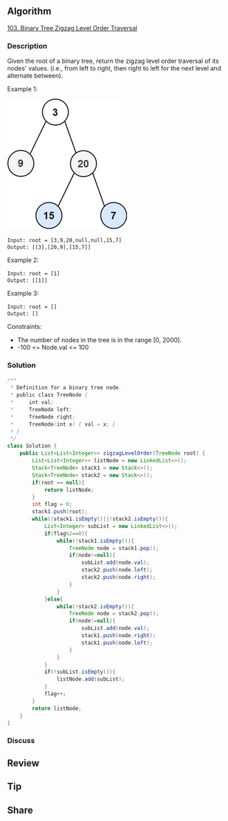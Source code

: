 ## Algorithm

[103. Binary Tree Zigzag Level Order Traversal](https://leetcode.com/problems/binary-tree-zigzag-level-order-traversal/)

### Description

Given the root of a binary tree, return the zigzag level order traversal of its nodes' values. (i.e., from left to right, then right to left for the next level and alternate between).

Example 1:

![](assets/20220127-1c18bf3b.png)

```
Input: root = [3,9,20,null,null,15,7]
Output: [[3],[20,9],[15,7]]
```

Example 2:

```
Input: root = [1]
Output: [[1]]
```

Example 3:

```
Input: root = []
Output: []
```

Constraints:

- The number of nodes in the tree is in the range [0, 2000].
- -100 <= Node.val <= 100

### Solution

```java
/**
 * Definition for a binary tree node.
 * public class TreeNode {
 *     int val;
 *     TreeNode left;
 *     TreeNode right;
 *     TreeNode(int x) { val = x; }
 * }
 */
class Solution {
    public List<List<Integer>> zigzagLevelOrder(TreeNode root) {
        List<List<Integer>> listNode = new LinkedList<>();
        Stack<TreeNode> stack1 = new Stack<>();
        Stack<TreeNode> stack2 = new Stack<>();
        if(root == null){
            return listNode;
        }
        int flag = 0;
        stack1.push(root);
        while(!stack1.isEmpty()||!stack2.isEmpty()){
            List<Integer> subList = new LinkedList<>();
            if(flag%2==0){
                while(!stack1.isEmpty()){
                    TreeNode node = stack1.pop();
                    if(node!=null){
                        subList.add(node.val);
                        stack2.push(node.left);
                        stack2.push(node.right);
                    }
                }
            }else{
                while(!stack2.isEmpty()){
                    TreeNode node = stack2.pop();
                    if(node!=null){
                        subList.add(node.val);
                        stack1.push(node.right);
                        stack1.push(node.left);
                    }
                }
            }
            if(!subList.isEmpty()){
                listNode.add(subList);
            }
            flag++;
        }
        return listNode;
    }
}
```

### Discuss

## Review


## Tip


## Share

